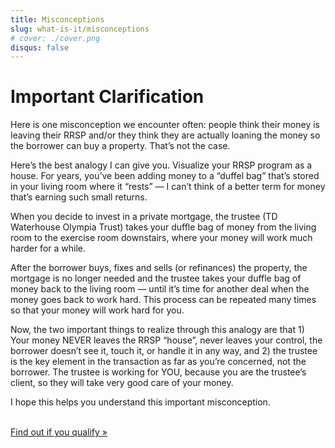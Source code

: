 ```yaml
---
title: Misconceptions
slug: what-is-it/misconceptions
# cover: ./cover.png
disqus: false
---
```


# Important Clarification
Here is one misconception we encounter often: people think their money is leaving their RRSP and/or they think they are actually loaning the money so the borrower can buy a property. That’s not the case.

Here’s the best analogy I can give you. Visualize your RRSP program as a house. For years, you’ve been adding money to a “duffel bag” that’s stored in your living room where it “rests” — I can’t think of a better term for money that’s earning such small returns.

When you decide to invest in a private mortgage, the trustee (TD Waterhouse  Olympia Trust) takes your duffle bag of money from the living room to the exercise room downstairs, where your money will work much harder for a while.

After the borrower buys, fixes and sells (or refinances) the property, the mortgage is no longer needed and the trustee takes your duffle bag of money back to the living room — until it’s time for another deal when the money goes back to work hard. This process can be repeated many times so that your money will work hard for you.

Now, the two important things to realize through this analogy are that 1) Your money NEVER leaves the RRSP “house”, never leaves your control, the borrower doesn’t see it, touch it, or handle it in any way, and 2) the trustee is the key element in the transaction as far as you’re concerned, not the borrower. The trustee is working for YOU, because you are the trustee’s client, so they will take very good care of your money.

I hope this helps you understand this important misconception.

<br />
<a href="/what-is-it/am-i-qualified/" class="center">Find out if you qualify »</a>